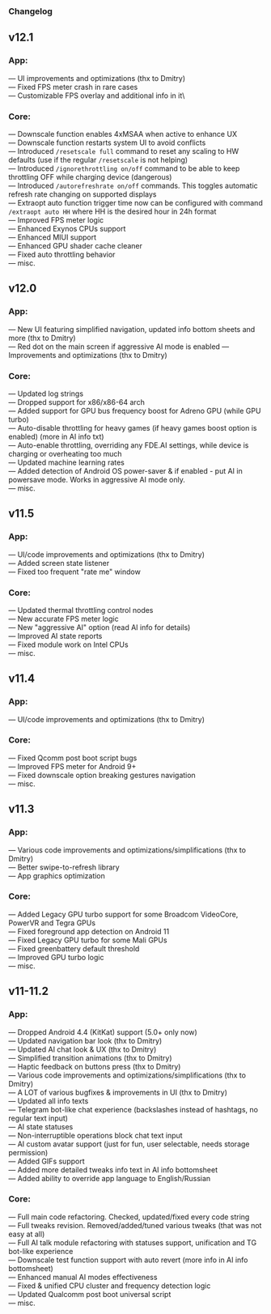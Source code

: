 ### Changelog

## **v12.1**
### App:
— UI improvements and optimizations (thx to Dmitry)\
— Fixed FPS meter crash in rare cases\
— Customizable FPS overlay and additional info in it\

### Core:
— Downscale function enables 4xMSAA when active to enhance UX\
— Downscale function restarts system UI to avoid conflicts\
— Introduced `/resetscale full` command to reset any scaling to HW defaults (use if the regular `/resetscale` is not helping)\
— Introduced `/ignorethrottling on/off` command to be able to keep throttling OFF while charging device (dangerous)\
— Introduced `/autorefreshrate on/off` commands. This toggles automatic refresh rate changing on supported displays\
— Extraopt auto function trigger time now can be configured with command `/extraopt auto HH` where HH is the desired hour in 24h format\
— Improved FPS meter logic\
— Enhanced Exynos CPUs support\
— Enhanced MIUI support\
— Enhanced GPU shader cache cleaner\
— Fixed auto throttling behavior\
— misc.



## **v12.0**
### App:
— New UI featuring simplified navigation, updated info bottom sheets and more (thx to Dmitry)\
— Red dot on the main screen if aggressive AI mode is enabled
— Improvements and optimizations (thx to Dmitry)

### Core:
— Updated log strings\
— Dropped support for x86/x86-64 arch\
— Added support for GPU bus frequency boost for Adreno GPU (while GPU turbo)\
— Auto-disable throttling for heavy games (if heavy games boost option is enabled) (more in AI info txt)\
— Auto-enable throttling, overriding any FDE.AI settings, while device is charging or overheating too much\
— Updated machine learning rates\
— Added detection of Android OS power-saver & if enabled - put AI in powersave mode. Works in aggressive AI mode only.\
— misc.



## **v11.5**
### App:
— UI/code improvements and optimizations (thx to Dmitry)\
— Added screen state listener\
— Fixed too frequent "rate me" window

### Core:
— Updated thermal throttling control nodes\
— New accurate FPS meter logic\
— New "aggressive AI" option (read AI info for details)\
— Improved AI state reports\
— Fixed module work on Intel CPUs\
— misc.



## **v11.4**
### App:
— UI/code improvements and optimizations (thx to Dmitry)

### Core:
— Fixed Qcomm post boot script bugs\
— Improved FPS meter for Android 9+\
— Fixed downscale option breaking gestures navigation\
— misc.



## **v11.3**
### App:
— Various code improvements and optimizations/simplifications (thx to Dmitry)\
— Better swipe-to-refresh library\
— App graphics optimization

### Core:
— Added Legacy GPU turbo support for some Broadcom VideoCore, PowerVR and Tegra GPUs\
— Fixed foreground app detection on Android 11\
— Fixed Legacy GPU turbo for some Mali GPUs\
— Fixed greenbattery default threshold\
— Improved GPU turbo logic\
— misc.



## **v11-11.2**
### App:
— Dropped Android 4.4 (KitKat) support (5.0+ only now)\
— Updated navigation bar look (thx to Dmitry)\
— Updated AI chat look & UX (thx to Dmitry)\
— Simplified transition animations (thx to Dmitry)\
— Haptic feedback on buttons press (thx to Dmitry)\
— Various code improvements and optimizations/simplifications (thx to Dmitry)\
— A LOT of various bugfixes & improvements in UI (thx to Dmitry)\
— Updated all info texts\
— Telegram bot-like chat experience (backslashes instead of hashtags, no regular text input)\
— AI state statuses\
— Non-interruptible operations block chat text input\
— AI custom avatar support (just for fun, user selectable, needs storage permission)\
— Added GIFs support\
— Added more detailed tweaks info text in AI info bottomsheet\
— Added ability to override app language to English/Russian

### Core:
— Full main code refactoring. Checked, updated/fixed every code string\
— Full tweaks revision. Removed/added/tuned various tweaks (that was not easy at all)\
— Full AI talk module refactoring with statuses support, unification and TG bot-like experience\
— Downscale test function support with auto revert (more info in AI info bottomsheet)\
— Enhanced manual AI modes effectiveness\
— Fixed & unified CPU cluster and frequency detection logic\
— Updated Qualcomm post boot universal script\
— misc.

